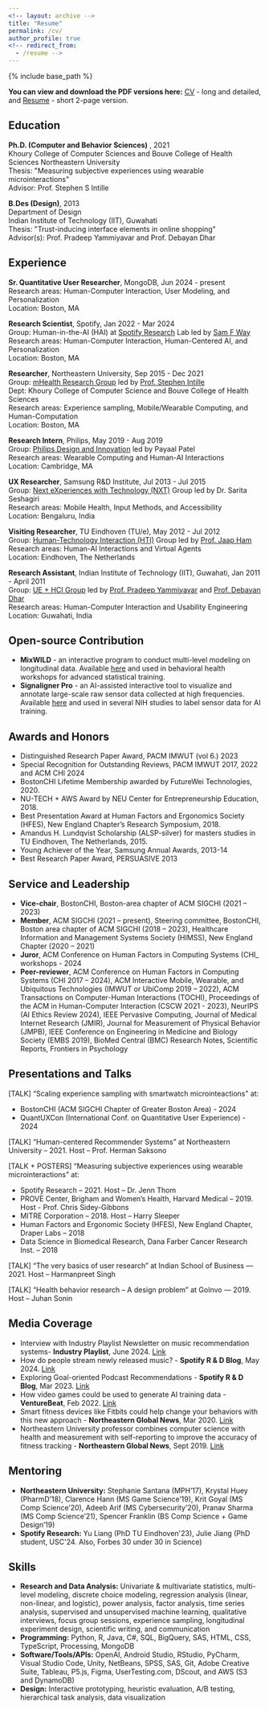 ```yaml
---
<!-- layout: archive -->
title: "Resume"
permalink: /cv/
author_profile: true
<!-- redirect_from:
  - /resume -->
---
```


{% include base_path %}

**You can view and download the PDF versions here:** [CV](https://drive.google.com/file/d/1xOCOQZxYtP1I71AyhWVDNaNfC-WCjlyv/view?usp=drive_link) - long and detailed, and [Resume](https://drive.google.com/file/d/1cfWSLJYJeraVWwh9El8bNpDyAMDCXphC/view?usp=drive_link) - short 2-page version.

Education
------
**Ph.D. (Computer and Behavior Sciences)** , 2021  
Khoury College of Computer Sciences and Bouve College of Health Sciences
Northeastern University  
Thesis: "Measuring subjective experiences using wearable microinteractions"   
Advisor: Prof. Stephen S Intille   


**B.Des (Design)**, 2013   
Department of Design   
Indian Institute of Technology (IIT), Guwahati   
Thesis: "Trust-inducing interface elements in online shopping"     
Advisor(s): Prof. Pradeep Yammiyavar and Prof. Debayan Dhar   

Experience
------
**Sr. Quantitative User Researcher**, MongoDB, Jun 2024 - present     
Research areas: Human-Computer Interaction, User Modeling, and Personalization   
Location: Boston, MA

**Research Scientist**, Spotify, Jan 2022 - Mar 2024   
Group: Human-in-the-AI (HAI) at [Spotify Research](https://research.atspotify.com/) Lab led by [Sam F Way](http://samfway.com/)   
Research areas: Human-Computer Interaction, Human-Centered AI, and Personalization   
Location: Boston, MA   

**Researcher**, Northeastern University, Sep 2015 - Dec 2021   
Group: [mHealth Research Group](https://www.mhealthgroup.org/) led by [Prof. Stephen Intille](https://www.khoury.northeastern.edu/home/intille/)    
Dept: Khoury College of Computer Science and Bouve College of Health Sciences    
Research areas: Experience sampling, Mobile/Wearable Computing, and Human-Computation    
Location: Boston, MA    
 
**Research Intern**, Philips, May 2019 - Aug 2019   
Group: [Philips Design and Innovation](https://www.philips.com/a-w/about/innovation/experience-design.html) led by Payaal Patel    
Research areas: Wearable Computing and Human-AI Interactions    
Location: Cambridge, MA    
 
**UX Researcher**, Samsung R&D Institute, Jul 2013 - Jul 2015    
Group: [Next eXperiences with Technology (NXT)](https://research.samsung.com/sri-b) Group led by Dr. Sarita Seshagiri   
Research areas: Mobile Health, Input Methods, and Accessibility   
Location: Bengaluru, India   

**Visiting Researcher**, TU Eindhoven (TU/e), May 2012 - Jul 2012    
Group: [Human-Technology Interaction (HTI)](https://www.tue.nl/en/research/research-groups/innovation-sciences/human-technology-interaction) Group led by [Prof. Jaap Ham](https://www.tue.nl/en/research/researchers/jaap-ham)    
Research areas: Human-AI Interactions and Virtual Agents    
Location: Eindhoven, The Netherlands    

**Research Assistant**, Indian Institute of Technology (IIT), Guwahati, Jan 2011 - April 2011    
Group: [UE + HCI Group](https://iitg.ac.in/uelab/) led by [Prof. Pradeep Yammiyavar](https://www.iitg.ac.in/design/portfolio/py/Prof.%20Pradeep%20Gururaj%20Yammiyavar%20_%20Department%20of%20Design.html) and [Prof. Debayan Dhar](https://www.iitg.ac.in/design/portfolio/DebayanDharWebsite/index.html)    
Research areas: Human-Computer Interaction and Usability Engineering    
Location: Guwahati, India    
  
Open-source Contribution
------
* **MixWILD** - an interactive program to conduct multi-level modeling on longitudinal data. Available [here](https://reach-lab.github.io/MixWildGUI/) and used in behavioral health workshops for advanced statistical training.
* **Signaligner Pro** - an AI-assisted interactive tool to visualize and annotate large-scale raw sensor data collected at high frequencies. Available [here](https://signaligner.org/) and used in several NIH studies to label sensor data for AI training.

Awards and Honors
------
* Distinguished Research Paper Award, PACM IMWUT (vol 6.) 2023  
* Special Recognition for Outstanding Reviews, PACM IMWUT 2017, 2022 and ACM CHI 2024
* BostonCHI Lifetime Membership awarded by FutureWei Technologies, 2020.
* NU-TECH + AWS Award by NEU Center for Entrepreneurship Education, 2018.
* Best Presentation Award at Human Factors and Ergonomics Society (HFES), New England Chapter’s Research Symposium, 2018.
* Amandus H. Lundqvist Scholarship (ALSP-silver) for masters studies in TU Eindhoven, The Netherlands, 2015.
* Young Achiever of the Year, Samsung Annual Awards, 2013-14
* Best Research Paper Award, PERSUASIVE 2013

Service and Leadership
------
* **Vice-chair**, BostonCHI, Boston-area chapter of ACM SIGCHI (2021 – 2023)
* **Member**, ACM SIGCHI (2021 – present), Steering committee, BostonCHI, Boston area chapter of ACM SIGCHI (2018 – 2023), Healthcare Information and Management Systems Society (HIMSS), New England Chapter (2020 – 2021)
* **Juror**, ACM Conference on Human Factors in Computing Systems (CHI_ workshops - 2024
* **Peer-reviewer**, ACM Conference on Human Factors in Computing Systems (CHI 2017 – 2024), ACM Interactive Mobile, Wearable, and Ubiquitous Technologies (IMWUT or UbiComp 2019 – 2022), ACM Transactions on Computer-Human Interactions (TOCHI), Proceedings of the ACM in Human-Computer Interaction (CSCW 2021 - 2023), NeurIPS (AI Ethics Review 2024), IEEE Pervasive Computing, Journal of Medical Internet Research (JMIR), Journal for Measurement of Physical Behavior (JMPB), IEEE Conference on Engineering in Medicine and Biology Society (EMBS 2019), BioMed Central (BMC) Research Notes, Scientific Reports, Frontiers in Psychology

Presentations and Talks
------
[TALK] “Scaling experience sampling with smartwatch microinteactions" at:

* BostonCHI (ACM SIGCHI Chapter of Greater Boston Area) - 2024
* QuantUXCon (International Conf. on Quantitative User Experience) - 2024

[TALK] “Human-centered Recommender Systems” at Northeastern University – 2021. Host – Prof. Herman Saksono

[TALK + POSTERS] “Measuring subjective experiences using wearable microinteractions” at:   

* Spotify Research – 2021. Host – Dr. Jenn Thom   
* PROVE Center, Brigham and Women’s Health, Harvard Medical – 2019. Host - Prof. Chris Sidey-Gibbons    
* MITRE Corporation – 2018. Host – Harry Sleeper   
* Human Factors and Ergonomic Society (HFES), New England Chapter, Draper Labs – 2018   
* Data Science in Biomedical Research, Dana Farber Cancer Research Inst. – 2018   
  
[TALK] “The very basics of user research” at Indian School of Business — 2021. Host – Harmanpreet Singh

[TALK] “Health behavior research – A design problem” at GoInvo — 2019. Host – Juhan Sonin

Media Coverage
------
* Interview with Industry Playlist Newsletter on music recommendation systems- **Industry Playlist**, June 2024. [Link]([https://research.atspotify.com/2024/05/how-do-people-stream-newly-released-music/](https://theindustryplaylist.substack.com/p/things-im-thinking-about-d1c))
* How do people stream newly released music? - **Spotify R & D Blog**, May 2024. [Link](https://research.atspotify.com/2024/05/how-do-people-stream-newly-released-music/)
* Exploring Goal-oriented Podcast Recommendations - **Spotify R & D Blog**, Mar 2023. [Link](https://research.atspotify.com/2023/03/exploring-goal-oriented-podcast-recommendations/)
* How video games could be used to generate AI training data - **VentureBeat**, Feb 2022. [Link](https://venturebeat.com/ai/how-video-games-could-be-used-to-generate-ai-training-data/)
* Smart fitness devices like Fitbits could help change your behaviors with this new approach - **Northeastern Global News**, Mar 2020. [Link](https://news.northeastern.edu/litmus/smart-fitness-devices-like-fitbits-could-help-change-your-behaviors-with-this-new-approach/)
* Northeastern University professor combines computer science with health and measurement with self-reporting to improve the accuracy of fitness tracking - **Northeastern Global News**, Sept 2019. [Link](https://news.northeastern.edu/2019/09/05/northeastern-university-professor-combines-computer-science-with-health-and-measurement-with-self-reporting-to-improve-accuracy-of-fitness-tracking/)

Mentoring
------
* **Northeastern University:** Stephanie Santana (MPH’17), Krystal Huey (PharmD’18), Clarence Hann (MS Game Science’19), Krit Goyal (MS Comp Science’20), Adeeb Arif (MS Cybersecurity’20), Pranav Sharma (MS Comp Science’21), Spencer Franklin (BS Comp Science + Game Design’19)
* **Spotify Research:** Yu Liang (PhD TU Eindhoven'23), Julie Jiang (PhD student, USC'24. Also, Forbes 30 under 30 in Science)

Skills
------
* **Research and Data Analysis:** Univariate & multivariate statistics, multi-level modeling, discrete choice modeling, regression analysis (linear, non-linear, and logistic), power analysis, factor analysis, time series analysis, supervised and unsupervised machine learning, qualitative interviews, focus group sessions, experience sampling, longitudinal experiment design, scientific writing, and communication
* **Programming:** Python, R, Java, C#, SQL, BigQuery, SAS, HTML, CSS, TypeScript, Processing, MongoDB
* **Software/Tools/APIs:** OpenAI, Android Studio, RStudio, PyCharm, Visual Studio Code, Unity, NetBeans, SPSS, SAS, Git, Adobe Creative Suite, Tableau, P5.js, Figma, UserTesting.com, DScout, and AWS (S3 and DynamoDB)
* **Design:** Interactive prototyping, heuristic evaluation, A/B testing, hierarchical task analysis, data visualization
